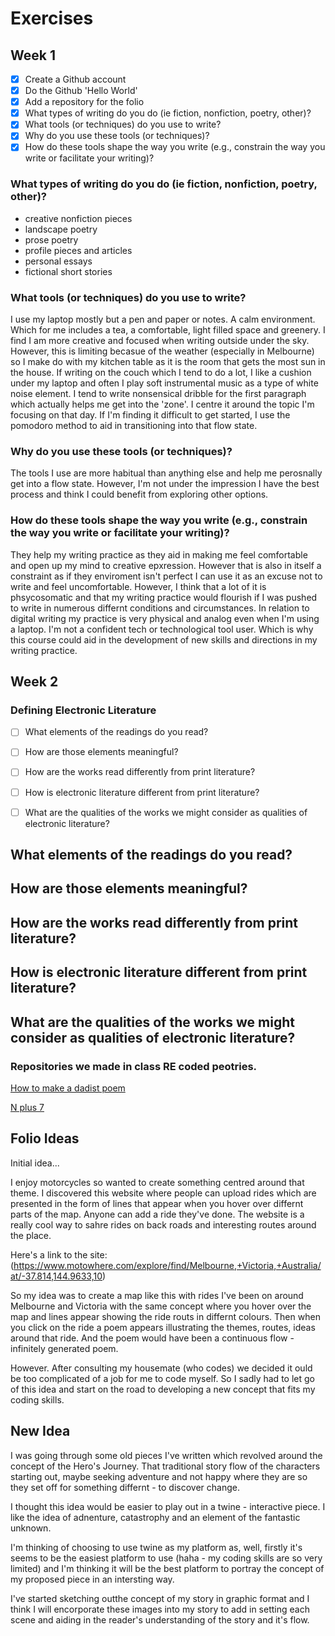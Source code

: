 # Exercises 

## Week 1 

- [X] Create a Github account 
- [X] Do the Github 'Hello World' 
- [X] Add a repository for the folio
- [X] What types of writing do you do (ie fiction, nonfiction, poetry, other)? 
- [X] What tools (or techniques) do you use to write? 
- [X] Why do you use these tools (or techniques)?
- [X] How do these tools shape the way you write (e.g., constrain the way you write or facilitate your writing)? 

### What types of writing do you do (ie fiction, nonfiction, poetry, other)?

- creative nonfiction pieces 
- landscape poetry 
- prose poetry 
- profile pieces and articles
- personal essays 
- fictional short stories 

### What tools (or techniques) do you use to write? 
I use my laptop mostly but a pen and paper or notes. A calm environment. Which for me includes a tea, a comfortable, light filled space and greenery. I find I am more creative and focused when writing outside under the sky. However, this is limiting becasue of the weather (especially in Melbourne) so I make do with my kitchen table as it is the room that gets the most sun in the house. If writing on the couch which I tend to do a lot, I like a cushion under my laptop and often I play soft instrumental music as a type of white noise element. I tend to write nonsensical dribble for the first paragraph which actually helps me get into the 'zone'. I centre it around the topic I'm focusing on that day. If I'm finding it difficult to get started, I use the pomodoro method to aid in transitioning into that flow state.

### Why do you use these tools (or techniques)?
The tools I use are more habitual than anything else and help me perosnally get into a flow state. However, I'm not under the impression I have the best process and think I could benefit from exploring other options. 

### How do these tools shape the way you write (e.g., constrain the way you write or facilitate your writing)? 
They help my writing practice as they aid in making me feel comfortable and open up my mind to creative epxression. However that is also in itself a constraint as if they enviroment isn't perfect I can use it as an excuse not to write and feel uncomfortable. However, I think that a lot of it is phsycosomatic and that my writing practice would flourish if I was pushed to write in numerous differnt conditions and circumstances. In relation to digital writing my practice is very physical and analog even when I'm using a laptop. I'm not a confident tech or technological tool user. Which is why this course could aid in the development of new skills and directions in my writing practice. 



## Week 2 

### Defining Electronic Literature 

- [ ] What elements of the readings do you read? 
- [ ] How are those elements meaningful? 
- [ ] How are the works read differently from print literature?
- [ ] How is electronic literature different from print literature?
- [ ] What are the qualities of the works we might consider as qualities of electronic literature?


## What elements of the readings do you read? 

## How are those elements meaningful? 

## How are the works read differently from print literature?

## How is electronic literature different from print literature?

## What are the qualities of the works we might consider as qualities of electronic literature?


### Repositories we made in class RE coded peotries. 

[How to make a dadist poem](https://github.com/EmilyyDale/to-make-a-dadaist-poem)

[N plus 7](https://github.com/EmilyyDale/n-plus-7)


## Folio Ideas


Initial idea... 

I enjoy motorcycles so wanted to create something centred around that theme. I discovered this website where people can upload rides which are presented in the form of lines that appear when you hover over differnt parts of the map. Anyone can add a ride they've done. The website is a really cool way to sahre rides on back roads and interesting routes around the place. 

Here's a link to the site: (https://www.motowhere.com/explore/find/Melbourne,+Victoria,+Australia/at/-37.814,144.9633,10)

So my idea was to create a map like this with rides I've been on around Melbourne and Victoria with the same concept where you hover over the map and lines appear showing the ride routs in differnt colours. Then when you click on the ride a poem appears illustrating the themes, routes, ideas around that ride. And the poem would have been a continuous flow - infinitely generated poem. 

However. After consulting my housemate (who codes) we decided it ould be too complicated of a job for me to code myself. So I sadly had to let go of this idea and start on the road to developing a new concept that fits my coding skills. 

## New Idea 

I was going through some old pieces I've written which revolved around the concept of the Hero's Journey. That traditional story flow of the characters starting out, maybe seeking adventure and not happy where they are so they set off for something differnt - to discover change. 

I thought this idea would be easier to play out in a twine - interactive piece. I like the idea of adnenture, catastrophy and an element of the fantastic unknown. 

I'm thinking of choosing to use twine as my platform as, well, firstly it's seems to be the easiest platform to use (haha - my coding skills are so very limited) and I'm thinking it will be the best platform to portray the concept of my proposed piece in an intersting way. 


I've started sketching outthe concept of my story in graphic format and I think I will encorporate these images into my story to add in setting each scene and aiding in the reader's understanding of the story and it's flow. 


